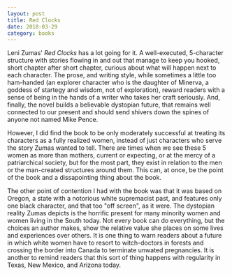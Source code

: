 ```yaml
---
layout: post
title: Red Clocks
date: 2018-03-29
category: books
---
```


Leni Zumas' <em>Red Clocks</em> has a lot going for it. A well-executed, 5-character structure with stories flowing in and out that manage to keep you hooked, short chapter after short chapter, curious about what will happen next to each character. The prose, and writing style, while sometimes a little too ham-handed (an explorer character who is the daughter of Minerva, a goddess of startegy and wisdom, not of exploration), reward readers with a sense of being in the hands of a writer who takes her craft seriously. And, finally, the novel builds a believable dystopian future, that remains well connected to our present and should send shivers down the spines of anyone not named Mike Pence.

However, I did find the book to be only moderately successful at treating its characters as a fully realized women, instead of just characters who serve the story Zumas wanted to tell. There are times when we see these 5 women as more than mothers, current or expecting, or at the mercy of a patriarchical society, but for the most part, they exist in relation to the men or the man-created structures around them. This can, at once, be the point of the book and a dissapointing thing about the book. 

The other point of contention I had with the book was that it was based on Oregon, a state with a notorious white supremacist past, and features only one black character, and that too "off screen", as it were. The dystopian reality Zumas depicts is the horrific present for many minority women and women living in the South today. Not every book can do everything, but the choices an author makes, show the relative value she places on some lives and experiences over others. It is one thing to warn readers about a future in which white women have to resort to witch-doctors in forests and crossing the border into Canada to terminate unwated pregnancies. It is another to remind readers that this sort of thing happens with regularity in Texas, New Mexico, and Arizona today.